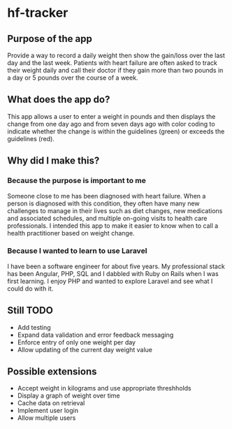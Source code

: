 # hf-tracker
## Purpose of the app
Provide a way to record a daily weight then show the gain/loss over the last day and the last week.
Patients with heart failure are often asked to track their weight daily and call their doctor if they 
gain more than two pounds in a day or 5 pounds over the course of a week. 

## What does the app do?
This app allows a user to enter a weight in pounds and then displays the change from one day ago 
and from seven days ago with color coding to indicate whether the change is within the guidelines (green) 
or exceeds the guidelines (red).

## Why did I make this?
### Because the purpose is important to me
Someone close to me has been diagnosed with heart failure. When a person is diagnosed with this condition, 
they often have
many new challenges to manage in their lives such as diet changes, new medications and associated schedules, 
and multiple
on-going visits to health care professionals. I intended this app to make it easier to know when to call a health 
practitioner based on weight change.
### Because I wanted to learn to use Laravel
I have been a software engineer for about five years. My professional stack has been Angular, PHP, SQL and I 
dabbled with Ruby on Rails when I was first learning. I enjoy PHP and wanted to explore Laravel and see
what I could do with it.

## Still TODO
- Add testing
- Expand data validation and error feedback messaging
- Enforce entry of only one weight per day
- Allow updating of the current day weight value

## Possible extensions
- Accept weight in kilograms and use appropriate threshholds
- Display a graph of weight over time
- Cache data on retrieval
- Implement user login
- Allow multiple users
